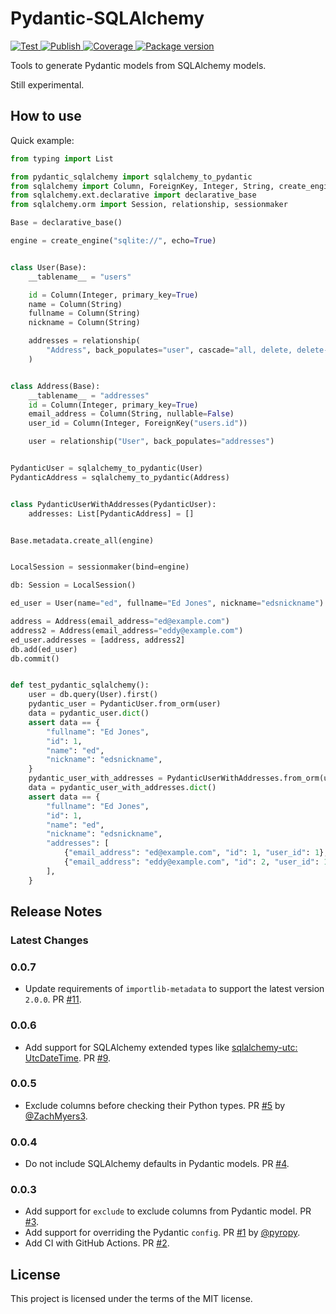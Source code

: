 # Pydantic-SQLAlchemy

<a href="https://github.com/tiangolo/pydantic-sqlalchemy/actions?query=workflow%3ATest" target="_blank">
    <img src="https://github.com/tiangolo/pydantic-sqlalchemy/workflows/Test/badge.svg" alt="Test">
</a>
<a href="https://github.com/tiangolo/pydantic-sqlalchemy/actions?query=workflow%3APublish" target="_blank">
    <img src="https://github.com/tiangolo/pydantic-sqlalchemy/workflows/Publish/badge.svg" alt="Publish">
</a>
<a href="https://codecov.io/gh/tiangolo/pydantic-sqlalchemy" target="_blank">
    <img src="https://img.shields.io/codecov/c/github/tiangolo/pydantic-sqlalchemy?color=%2334D058" alt="Coverage">
</a>
<a href="https://pypi.org/project/pydantic-sqlalchemy" target="_blank">
    <img src="https://img.shields.io/pypi/v/pydantic-sqlalchemy?color=%2334D058&label=pypi%20package" alt="Package version">
</a>

Tools to generate Pydantic models from SQLAlchemy models.

Still experimental.

## How to use

Quick example:

```Python
from typing import List

from pydantic_sqlalchemy import sqlalchemy_to_pydantic
from sqlalchemy import Column, ForeignKey, Integer, String, create_engine
from sqlalchemy.ext.declarative import declarative_base
from sqlalchemy.orm import Session, relationship, sessionmaker

Base = declarative_base()

engine = create_engine("sqlite://", echo=True)


class User(Base):
    __tablename__ = "users"

    id = Column(Integer, primary_key=True)
    name = Column(String)
    fullname = Column(String)
    nickname = Column(String)

    addresses = relationship(
        "Address", back_populates="user", cascade="all, delete, delete-orphan"
    )


class Address(Base):
    __tablename__ = "addresses"
    id = Column(Integer, primary_key=True)
    email_address = Column(String, nullable=False)
    user_id = Column(Integer, ForeignKey("users.id"))

    user = relationship("User", back_populates="addresses")


PydanticUser = sqlalchemy_to_pydantic(User)
PydanticAddress = sqlalchemy_to_pydantic(Address)


class PydanticUserWithAddresses(PydanticUser):
    addresses: List[PydanticAddress] = []


Base.metadata.create_all(engine)


LocalSession = sessionmaker(bind=engine)

db: Session = LocalSession()

ed_user = User(name="ed", fullname="Ed Jones", nickname="edsnickname")

address = Address(email_address="ed@example.com")
address2 = Address(email_address="eddy@example.com")
ed_user.addresses = [address, address2]
db.add(ed_user)
db.commit()


def test_pydantic_sqlalchemy():
    user = db.query(User).first()
    pydantic_user = PydanticUser.from_orm(user)
    data = pydantic_user.dict()
    assert data == {
        "fullname": "Ed Jones",
        "id": 1,
        "name": "ed",
        "nickname": "edsnickname",
    }
    pydantic_user_with_addresses = PydanticUserWithAddresses.from_orm(user)
    data = pydantic_user_with_addresses.dict()
    assert data == {
        "fullname": "Ed Jones",
        "id": 1,
        "name": "ed",
        "nickname": "edsnickname",
        "addresses": [
            {"email_address": "ed@example.com", "id": 1, "user_id": 1},
            {"email_address": "eddy@example.com", "id": 2, "user_id": 1},
        ],
    }
```

## Release Notes

### Latest Changes

### 0.0.7

* Update requirements of `importlib-metadata` to support the latest version `2.0.0`. PR [#11](https://github.com/tiangolo/pydantic-sqlalchemy/pull/11).

### 0.0.6

* Add support for SQLAlchemy extended types like [sqlalchemy-utc: UtcDateTime](https://github.com/spoqa/sqlalchemy-utc). PR [#9](https://github.com/tiangolo/pydantic-sqlalchemy/pull/9).

### 0.0.5

* Exclude columns before checking their Python types. PR [#5](https://github.com/tiangolo/pydantic-sqlalchemy/pull/5) by [@ZachMyers3](https://github.com/ZachMyers3).

### 0.0.4

* Do not include SQLAlchemy defaults in Pydantic models. PR [#4](https://github.com/tiangolo/pydantic-sqlalchemy/pull/4).

### 0.0.3

* Add support for `exclude` to exclude columns from Pydantic model. PR [#3](https://github.com/tiangolo/pydantic-sqlalchemy/pull/3).
* Add support for overriding the Pydantic `config`. PR [#1](https://github.com/tiangolo/pydantic-sqlalchemy/pull/1) by [@pyropy](https://github.com/pyropy).
* Add CI with GitHub Actions. PR [#2](https://github.com/tiangolo/pydantic-sqlalchemy/pull/2).

## License

This project is licensed under the terms of the MIT license.
